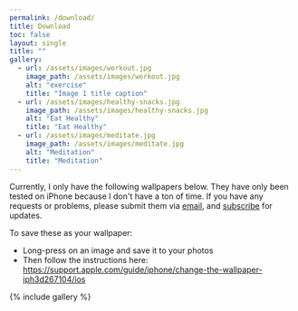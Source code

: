 ```yaml
---
permalink: /download/
title: Download
toc: false
layout: single
title: ""
gallery:
  - url: /assets/images/workout.jpg
    image_path: /assets/images/workout.jpg
    alt: "exercise"
    title: "Image 1 title caption"
  - url: /assets/images/healthy-snacks.jpg
    image_path: /assets/images/healthy-snacks.jpg
    alt: "Eat Healthy"
    title: "Eat Healthy"
  - url: /assets/images/meditate.jpg
    image_path: /assets/images/meditate.jpg
    alt: "Meditation"
    title: "Meditation"
---
```


Currently, I only have the following wallpapers below. They have only been tested on iPhone because I don't have a ton of time. If you have any requests or problems, please submit them via [email](mailto:ben@habituwall.com), and [subscribe](/subscribe/) for updates.

To save these as your wallpaper:
* Long-press on an image and save it to your photos
* Then follow the instructions here: https://support.apple.com/guide/iphone/change-the-wallpaper-iph3d267104/ios 

{% include gallery %}

